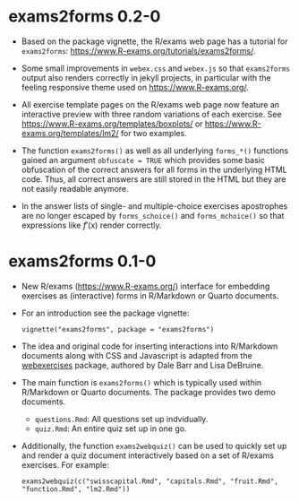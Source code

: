 # exams2forms 0.2-0

* Based on the package vignette, the R/exams web page has a tutorial
  for `exams2forms`: <https://www.R-exams.org/tutorials/exams2forms/>.
  
* Some small improvements in `webex.css` and `webex.js` so that
  `exams2forms` output also renders correctly in jekyll projects,
  in particular with the feeling responsive theme used on
  <https://www.R-exams.org/>.
  
* All exercise template pages on the R/exams web page now feature an
  interactive preview with three random variations of each exercise.
  See <https://www.R-exams.org/templates/boxplots/> or
  <https://www.R-exams.org/templates/lm2/> for two examples.

* The function `exams2forms()` as well as all underlying `forms_*()`
  functions gained an argument `obfuscate = TRUE` which provides some
  basic obfuscation of the correct answers for all forms in the
  underlying HTML code. Thus, all correct answers are still stored in
  the HTML but they are not easily readable anymore.

* In the answer lists of single- and multiple-choice exercises
  apostrophes are no longer escaped by `forms_schoice()` and
  `forms_mchoice()` so that expressions like $f'(x)$ render correctly.


# exams2forms 0.1-0

* New R/exams (<https://www.R-exams.org/>) interface for
  embedding exercises as (interactive) forms in R/Markdown or
  Quarto documents.

* For an introduction see the package vignette:

  `vignette("exams2forms", package = "exams2forms")`

* The idea and original code for inserting interactions into
  R/Markdown documents along with CSS and Javascript is adapted from
  the [webexercises](https://psyteachr.github.io/webexercises/) package,
  authored by Dale Barr and Lisa DeBruine.

* The main function is `exams2forms()` which is typically
  used within R/Markdown or Quarto documents. The package provides two
  demo documents.

  - `questions.Rmd`: All questions set up indvidually.
  - `quiz.Rmd`: An entire quiz set up in one go.

* Additionally, the function `exams2webquiz()` can be used to quickly
  set up and render a quiz document interactively based on a set of
  R/exams exercises. For example:  

  `exams2webquiz(c("swisscapital.Rmd", "capitals.Rmd", "fruit.Rmd", "function.Rmd", "lm2.Rmd"))`

